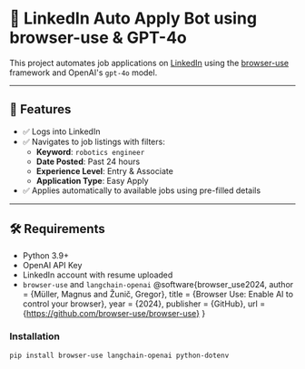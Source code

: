 # 🤖 LinkedIn Auto Apply Bot using browser-use & GPT-4o

This project automates job applications on [LinkedIn](https://www.linkedin.com/jobs/) using the [browser-use](https://github.com/browser-use/browser-use) framework and OpenAI's `gpt-4o` model.

---

## 📌 Features

- ✅ Logs into LinkedIn
- ✅ Navigates to job listings with filters:
  - **Keyword**: `robotics engineer`
  - **Date Posted**: Past 24 hours
  - **Experience Level**: Entry & Associate
  - **Application Type**: Easy Apply
- ✅ Applies automatically to available jobs using pre-filled details

---

## 🛠 Requirements

- Python 3.9+
- OpenAI API Key
- LinkedIn account with resume uploaded
- `browser-use` and `langchain-openai`
@software{browser_use2024,
  author = {Müller, Magnus and Žunič, Gregor},
  title = {Browser Use: Enable AI to control your browser},
  year = {2024},
  publisher = {GitHub},
  url = {https://github.com/browser-use/browser-use}
}

### Installation

```bash
pip install browser-use langchain-openai python-dotenv



